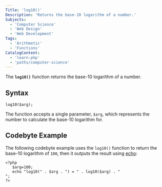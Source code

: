 ```yaml
---
Title: 'log10()'
Description: 'Returns the base-10 logarithm of a number.'
Subjects:
  - 'Computer Science'
  - 'Web Design'
  - 'Web Development'
Tags:
  - 'Arithmetic'
  - 'Functions'
CatalogContent:
  - 'learn-php'
  - 'paths/computer-science'
---
```


The **`log10()`** function returns the base-10 logarithm of a number.

## Syntax

```pseudo
log10($arg);
```

The function accepts a single parameter, `$arg`, which represents the number to calculate the base-10 logarithm for.

## Codebyte Example

The following codebyte example uses the `log10()` function to return the base-10 logarithm of `100`, then it outputs the result using [echo](https://www.codecademy.com/resources/docs/php/string-functions/echo):

```codebyte/php
<?php
   $arg=100;
   echo "log10(" . $arg . ") = " . log10($arg) . "
";
?>
```
